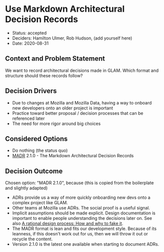 # Use Markdown Architectural Decision Records

- Status: accepted
- Deciders: Hamilton Ulmer, Rob Hudson, (add yourself here)
- Date: 2020-08-31

## Context and Problem Statement

We want to record architectural decisions made in GLAM. Which format and
structure should these records follow?

## Decision Drivers

- Due to changes at Mozilla and Mozilla Data, having a way to onboard new
  developers onto an older project is important
- Practice toward better proposal / decision processes that can be referenced
  later
- The need for more rigor around big choices

## Considered Options

- Do nothing (the status quo)
- [MADR](https://adr.github.io/madr/) 2.1.0 - The Markdown Architectural
  Decision Records

## Decision Outcome

Chosen option: "MADR 2.1.0", because (this is copied from the boilerplate and
slightly adapted)

- ADRs provide us a way of more quickly onboarding new devs onto a complex
  project like GLAM.
- Other teams at Mozilla use ADRs. The social proof is a useful signal.
- Implicit assumptions should be made explicit. Design documentation is
  important to enable people understanding the decisions later on. See also
  [A rational design process: How and why to fake it](https://doi.org/10.1109/TSE.1986.6312940).
- The MADR format is lean and fits our development style. Because of its
  leanness, if this doesn't work out for us, then we will throw it out or
  recycle the content.
- Version 2.1.0 is the latest one available when starting to document ADRs.
